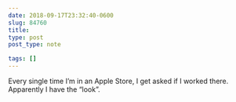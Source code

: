 ```yaml
---
date: 2018-09-17T23:32:40-0600
slug: 84760
title: 
type: post
post_type: note

tags: []
---
```

Every single time I’m in an Apple Store, I get asked if I worked there. Apparently I have the “look”.



